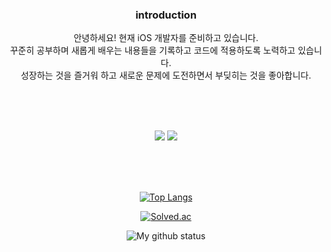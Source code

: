 <div align=center>

  ### introduction
  
안녕하세요! 현재 iOS 개발자를 준비하고 있습니다. <br>
꾸준히 공부하며 새롭게 배우는 내용들을 기록하고 코드에 적용하도록 노력하고 있습니다. <br>
성장하는 것을 즐거워 하고 새로운 문제에 도전하면서 부딪히는 것을 좋아합니다. <br>

<br><br><br>
  
<img src="https://img.shields.io/badge/swift-F05138?style=plastic-square&logo=swift&logoColor=white"/></a> <img src="https://img.shields.io/badge/python-3776AB?style=plastic-square&logo=python&logoColor=white"/></a>

<br><br><br>

[![Top Langs](https://github-readme-stats.vercel.app/api/top-langs/?username=vhzkclq0705&layout=compact)](https://github.com/vhzkclq0705/github-readme-stats)

[![Solved.ac](http://mazassumnida.wtf/api/v2/generate_badge?boj=vhzkclq0705)](https://solved.ac/vhzkclq0705)

![My github status](https://github-readme-stats.vercel.app/api?username=vhzkclq0705&show_icons=true&theme=radical)
</div>

